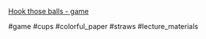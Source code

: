 [Hook those balls - game](https://www.facebook.com/reel/719451736586486)

#game #cups #colorful_paper #straws #lecture_materials 